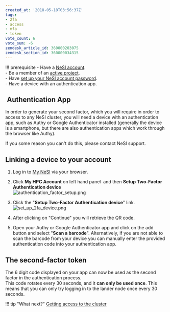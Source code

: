 ```yaml
---
created_at: '2018-05-18T03:56:37Z'
tags:
- 2fa
- access
- mfa
- token
vote_count: 6
vote_sum: -6
zendesk_article_id: 360000203075
zendesk_section_id: 360000034315
---
```


!!! prerequisite
    -  Have a [NeSI account](../../Getting_Started/Accounts-Projects_and_Allocations/Creating_a_NeSI_Account_Profile.md).  
    -  Be a member of an [active project](../../Getting_Started/Accounts-Projects_and_Allocations/Creating_a_NeSI_Account_Profile.md).  
    -  Have [set up your NeSI account password](../../Getting_Started/Accessing_the_HPCs/Setting_Up_and_Resetting_Your_Password.md).  
    -  Have a device with an authentication app.

##  Authentication App

In order to generate your second factor, which you will require in order
to access to any NeSI cluster, you will need a device with an
authentication app, such as Authy or Google Authenticator installed
(generally the device is a smartphone, but there are also authentication
apps which work through the browser like Authy).

If you some reason you can't do this, please contact NeSI support.

## Linking a device to your account

1. Log in to [My NeSI](https://my.nesi.org.nz) via your browser.

2. Click **My HPC Account** on left hand panel  and then **Setup
   Two-Factor Authentication device**  
   ![authentication\_factor\_setup.png](../../assets/images/Setting_Up_Two_Factor_Authentication.png)

3. Click the "**Setup Two-Factor Authentication device**" link.  
   ![set\_up\_2fa\_device.png](../../assets/images/Setting_Up_Two_Factor_Authentication_0.png)

4. After clicking on "Continue" you will retrieve the QR code.

5. Open your Authy or Google Authenticator app and click on the add
   button and select "**Scan a barcode**". Alternatively, if you are
   not able to scan the barcode from your device you can manually enter
   the provided authentication code into your authentication app.

## The second-factor token

The 6 digit code displayed on your app can now be used as the second
factor in the authentication process.  
This code rotates every 30 seconds, and it **can only be used once**.
This means that you can only try logging in to the lander node once
every 30 seconds.

!!! tip "What next?"
    [Getting access to the cluster](../../Getting_Started/Accessing_the_HPCs/Choosing_and_Configuring_Software_for_Connecting_to_the_Clusters.md)
